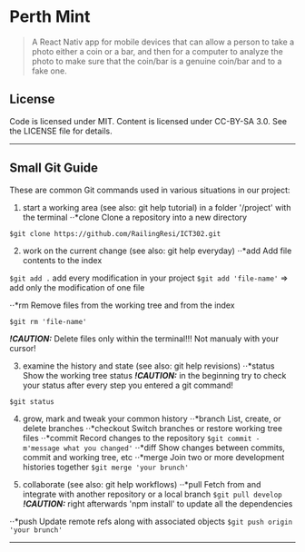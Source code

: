 # Perth Mint
>   A React Nativ app for mobile devices that can allow a person to take a photo either a coin or a bar, and then for a computer to analyze the photo to make sure that the coin/bar is a genuine coin/bar and to a fake one.


## License

Code is licensed under MIT. Content is licensed under CC-BY-SA 3.0. See the LICENSE file for details.

---


## Small Git Guide

These are common Git commands used in various situations in our project:

1. start a working area (see also: git help tutorial) in a folder '/project' with the terminal
⋅⋅*clone      Clone a repository into a new directory

`$git clone https://github.com/RailingResi/ICT302.git`


2. work on the current change (see also: git help everyday)
⋅⋅*add        Add file contents to the index

`$git add .` add every modification in your project
`$git add 'file-name'` => add only the modification of one file

⋅⋅*rm         Remove files from the working tree and from the index 

`$git rm 'file-name'`

**_!CAUTION:_** Delete files only within the terminal!!! Not manualy with your cursor!

3. examine the history and state (see also: git help revisions)
⋅⋅*status     Show the working tree status **_!CAUTION:_** in the beginning try to check your status after every step you entered a git command!

`$git status`

4. grow, mark and tweak your common history
⋅⋅*branch     List, create, or delete branches
⋅⋅*checkout   Switch branches or restore working tree files
⋅⋅*commit     Record changes to the repository
`$git commit -m'message what you changed'`
⋅⋅*diff       Show changes between commits, commit and working tree, etc
⋅⋅*merge      Join two or more development histories together
`$git merge 'your brunch'`

5.  collaborate (see also: git help workflows)
⋅⋅*pull       Fetch from and integrate with another repository or a local branch
`$git pull develop`
**_!CAUTION:_** right afterwards 'npm install' to update all the dependencies

⋅⋅*push       Update remote refs along with associated objects
`$git push origin 'your brunch'`

---


